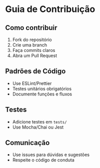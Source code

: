 # Guia de Contribuição

## Como contribuir
1. Fork do repositório
2. Crie uma branch
3. Faça commits claros
4. Abra um Pull Request

## Padrões de Código
- Use ESLint/Prettier
- Testes unitários obrigatórios
- Documente funções e fluxos

## Testes
- Adicione testes em `tests/`
- Use Mocha/Chai ou Jest

## Comunicação
- Use issues para dúvidas e sugestões
- Respeite o código de conduta
